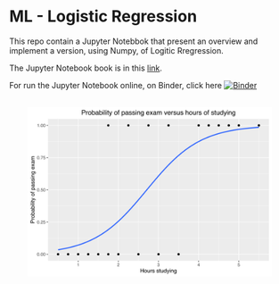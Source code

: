 # ML - Logistic Regression

This repo contain a Jupyter Notebbok that present an overview and implement a version, using Numpy, of Logitic Rregression.

The Jupyter Notebook book is in this <a href='./notebooks/ml_logistic_regression.ipynb'>link</a>.

For run the Jupyter Notebook online, on Binder, click here [![Binder](https://mybinder.org/badge_logo.svg)](https://mybinder.org/v2/gh/msc2020/ml-logistic-regression/HEAD?labpath=notebooks%2Fml_logistic_regression.ipynb)

<br/>

<div style="text-align: center;">
  <img src="./images/wikipedia.png" height="87%" width="87%">
</div>

<br/>